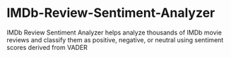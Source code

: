 # IMDb-Review-Sentiment-Analyzer
IMDb Review Sentiment Analyzer helps analyze thousands of IMDb movie reviews and classify them as positive, negative, or neutral using sentiment scores derived from VADER
